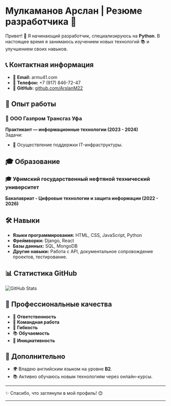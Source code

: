 # Мулкаманов Арслан | Резюме разработчика 🚀

Привет! 👋 Я начинающий разработчик, специализируюсь на **Python**. В настоящее время я занимаюсь изучением новых технологий 📚 и улучшением своих навыков.

## 📞 Контактная информация
- 📧 **Email:** armu41.com
- 📱 **Телефон:** +7 (917) 846-72-47
- 🔗 **GitHub:** [github.com/ArslanM22](https://github.com/ArslanM22)

## 💼 Опыт работы

### 🏢 **ООО Газпром Трансгаз Уфа**
**Практикант — информационные технологии (2023 - 2024)**  
Задачи:
- 🔧 Осуществление поддержки IT-инфраструктуры.

## 🎓 Образование

### 🎓 **Уфимский государственный нефтяной технический университет**
**Бакалавриат - Цифровые технологии и защита информации (2022 - 2026)**

## 🛠️ Навыки

- **Языки программирования:** HTML, CSS, JavaScript, Python
- **Фреймворки:** Django, React
- **Базы данных:** SQL, MongoDB
- **Другие навыки:** Работа с API, документальное сопровождение проектов, тестирование.

## 📊 Статистика GitHub

![GitHub Stats](https://github-readme-stats.vercel.app/api?username=ArslanM22&show_icons=true&theme=dark&count_private=true)

## 🔑 Профессиональные качества

- 💪 **Ответственность**
- 🤝 **Командная работа**
- 🔄 **Гибкость**
- 📚 **Обучаемость**
- 🚀 **Инициативность**

## 🎯 Дополнительно

- 🌍 Владею английским языком на уровне **B2**.
- 📚 Активно обучаюсь новым технологиям через онлайн-курсы.

---

✨ Спасибо, что заглянули в мой профиль! 😊

---
